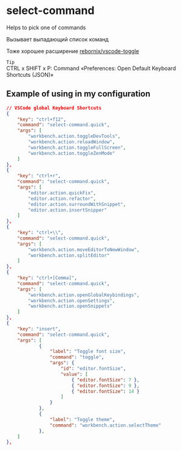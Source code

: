 # select-command

Helps to pick one of commands  

Вызывает выпадающий список команд  

Тоже хорошее расширение [rebornix/vscode-toggle](https://github.com/rebornix/vscode-toggle/blob/master/src/extension.ts)


`Tip`  
 CTRL x SHIFT x P:  Command «Preferences: Open Default Keyboard Shortcuts (JSON)»
## Example of using in my configuration
```json
// VSCode global Keyboard Shortcuts
{
	"key": "ctrl+f12",
	"command": "select-command.quick",
	"args": [
		"workbench.action.toggleDevTools",
		"workbench.action.reloadWindow",
		"workbench.action.toggleFullScreen",
		"workbench.action.toggleZenMode"
	]
},
{
	"key": "ctrl+r",
	"command": "select-command.quick",
	"args": [
		"editor.action.quickFix",
		"editor.action.refactor",
		"editor.action.surroundWithSnippet",
		"editor.action.insertSnipper"
	]
},
{
	"key": "ctrl+\\",
	"command": "select-command.quick",
	"args": [
		"workbench.action.moveEditorToNewWindow",
		"workbench.action.splitEditor"
	]
},
{
	"key": "ctrl+[Comma]",
	"command": "select-command.quick",
	"args": [
		"workbench.action.openGlobalKeybindings",
		"workbench.action.openSettings",
		"workbench.action.openSnippets"
	]
},
{
	"key": "insert",
	"command": "select-command.quick",
	"args": [
			{
				"label": "Toggle font size",
				"command": "toggle",
				"args": {
					"id": "editor.fontSize",
					"value": [
						{ "editor.fontSize": 7 },
						{ "editor.fontSize": 9 },
						{ "editor.fontSize": 14 }
					]
				}
			},
			{
				"label": "Toggle theme",
				"command": "workbench.action.selectTheme"
			},
	]
},
```
